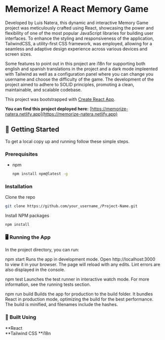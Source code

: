 # Memorize! A React Memory Game

Developed by Luis Natera, this dynamic and interactive Memory Game project was meticulously crafted using React, showcasing the power and flexibility of one of the most popular JavaScript libraries for building user interfaces. To enhance the styling and responsiveness of the application, TailwindCSS, a utility-first CSS framework, was employed, allowing for a seamless and adaptive design experience across various devices and screen sizes.

Some features to point out in this project are i18n for supporting both english and spanish translations in the project and a dark mode impleented with Tailwind as well as a configuration panel where you can change you username and choose the difficulty of the game. The development of the project aimed to adhere to SOLID principles, promoting a clean, maintainable, and scalable codebase.

This project was bootstrapped with [Create React App](https://github.com/facebook/create-react-app).

**You can find this project deployed here:** [https://memorize-natera.netlify.app](https://memorize-natera.netlify.app)


## 🚀 Getting Started

To get a local copy up and running follow these simple steps.

### Prerequisites

- npm
  ```sh
  npm install npm@latest -g

### Installation
Clone the repo
  ```sh
git clone https://github.com/your_username_/Project-Name.git
 ```
Install NPM packages
 ```
npm install
 ```
### 🖥️ Running the App
In the project directory, you can run:

npm start
Runs the app in development mode. Open http://localhost:3000 to view it in your browser. The page will reload with any edits. Lint errors are also displayed in the console.

npm test
Launches the test runner in interactive watch mode. For more information, see the running tests section.

npm run build
Builds the app for production to the build folder. It bundles React in production mode, optimizing the build for the best performance. The build is minified, and filenames include the hashes.

### 🔧 Built Using
**React  
**Tailwind CSS 
**i18n
